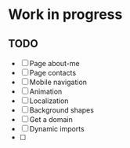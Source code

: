 # Work in progress #

## TODO ##
- [ ] Page about-me
- [ ] Page contacts
- [ ] Mobile navigation
- [ ] Animation
- [ ] Localization
- [ ] Background shapes
- [ ] Get a domain
- [ ] Dynamic imports
- [ ] 